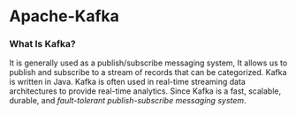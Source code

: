 # Apache-Kafka
### What Is Kafka?
It is generally used as a publish/subscribe messaging system, It allows us to publish and subscribe to a stream of records that can be categorized. Kafka is written in Java.
Kafka is often used in real-time streaming data architectures to provide real-time analytics. Since Kafka is a fast, scalable, durable, and *fault-tolerant publish-subscribe messaging system*.
